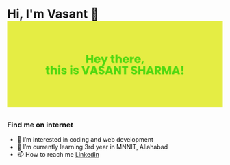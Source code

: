 <!---
sharmavasant/sharmavasant is a ✨ special ✨ repository because its `README.md` (this file) appears on your GitHub profile.
You can click the Preview link to take a look at your changes.
--->

# Hi, I'm Vasant 👋 <img src="https://github.com/sharmavasant/sharmavasant/blob/main/banner%20(1).png">
### Find me on internet
- 👀 I’m interested in coding and web development
- 🌱 I’m currently learning 3rd year in MNNIT, Allahabad
- 📫 How to reach me <a href="https://www.linkedin.com/in/vasantsharma76/">Linkedin</a>
